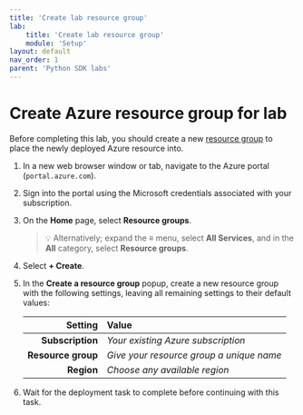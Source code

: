 ```yaml
---
title: 'Create lab resource group'
lab:
    title: 'Create lab resource group'
    module: 'Setup'
layout: default
nav_order: 1
parent: 'Python SDK labs'
---
```


# Create Azure resource group for lab

Before completing this lab, you should create a new [resource group][docs.microsoft.com/azure/azure-resource-manager/management/manage-resource-groups-portal] to place the newly deployed Azure resource into.

1. In a new web browser window or tab, navigate to the Azure portal (``portal.azure.com``).

1. Sign into the portal using the Microsoft credentials associated with your subscription.

1. On the **Home** page, select **Resource groups**.

    > &#128161; Alternatively; expand the **&#8801;** menu, select **All Services**, and in the **All** category, select **Resource groups**.

1. Select **+ Create**.

1. In the **Create a resource group** popup, create a new resource group with the following settings, leaving all remaining settings to their default values:

    | **Setting** | **Value** |
    | ---: | :--- |
    | **Subscription** | *Your existing Azure subscription* |
    | **Resource group** | *Give your resource group a unique name* |
    | **Region** | *Choose any available region* |

1. Wait for the deployment task to complete before continuing with this task.

[docs.microsoft.com/azure/azure-resource-manager/management/manage-resource-groups-portal]: https://docs.microsoft.com/azure/azure-resource-manager/management/manage-resource-groups-portal
